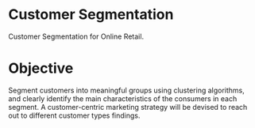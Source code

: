 # Customer Segmentation
Customer Segmentation for Online Retail.

# Objective
Segment customers into meaningful groups using clustering algorithms, and clearly identify the main characteristics of the consumers in each segment. 
A customer-centric marketing strategy will be devised to reach out to different customer types findings. 

